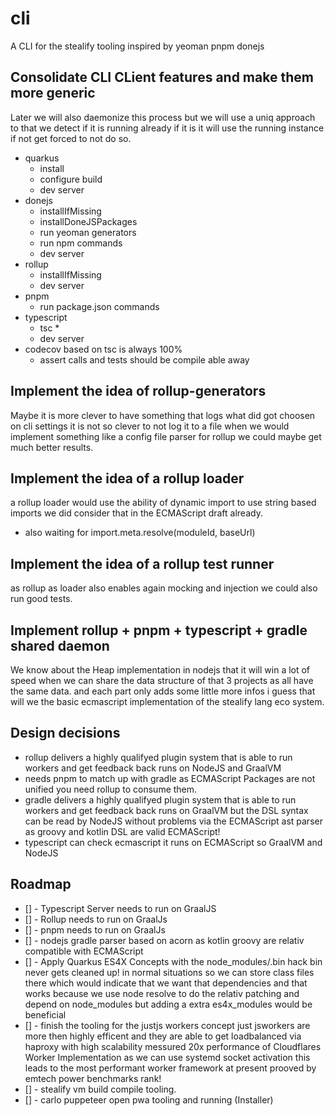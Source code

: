 # cli
A CLI for the stealify tooling inspired by yeoman pnpm donejs 

## Consolidate CLI CLient features and make them more generic
Later we will also daemonize this process but we will use a uniq approach to that we detect if it is running already if it is it will use the running instance
if not get forced to not do so.
- quarkus
  - install 
  - configure build 
  - dev server
- donejs
  - installIfMissing
  - installDoneJSPackages
  - run yeoman generators
  - run npm commands
  - dev server
- rollup
  - installIfMissing
  - dev server
- pnpm
  - run package.json commands
- typescript
  - tsc *
  - dev server
- codecov based on tsc is always 100% 
  - assert calls and tests should be compile able away

## Implement the idea of rollup-generators
Maybe it is more clever to have something that logs what did got choosen on cli settings it is not so clever to not log it to a file
when we would implement something like a config file parser for rollup we could maybe get much better results.

## Implement the idea of a rollup loader
a rollup loader would use the ability of dynamic import to use string based imports we did consider that in the ECMAScript draft already.
- also waiting for import.meta.resolve(moduleId, baseUrl)

## Implement the idea of a rollup test runner 
as rollup as loader also enables again mocking and injection we could also run good tests. 

## Implement rollup + pnpm + typescript + gradle shared daemon
We know about the Heap implementation in nodejs that it will win a lot of speed when we can share the data structure of that 3 projects as all have the same data.
and each part only adds some little more infos i guess that will we the basic ecmascript implementation of the stealify lang eco system.



## Design decisions
- rollup delivers a highly qualifyed plugin system that is able to run workers and get feedback back runs on NodeJS and GraalVM
 - needs pnpm to match up with gradle as ECMAScript Packages are not unified you need rollup to consume them.
- gradle delivers a highly qualifyed plugin system that is able to run workers and get feedback back runs on GraalVM but the DSL syntax can be read by NodeJS without problems via the ECMAScript ast parser as groovy and kotlin DSL are valid ECMAScript!
- typescript can check ecmascript it runs on ECMAScript so GraalVM and NodeJS


## Roadmap
- [] - Typescript Server needs to run on GraalJS
- [] - Rollup needs to run on GraalJs
- [] - pnpm needs to run on GraalJs
- [] - nodejs gradle parser based on acorn as kotlin groovy are relativ compatible with ECMAScript
- [] - Apply Quarkus ES4X Concepts with the node_modules/.bin hack bin never gets cleaned up! in normal situations so we can store class files there which would indicate that we want that dependencies and that works because we use node resolve to do the relativ patching and depend on node_modules but adding a extra es4x_modules would be beneficial
- [] - finish the tooling for the justjs workers concept just jsworkers are more then highly efficent and they are able to get loadbalanced via haproxy with high scalability messured 20x performance of Cloudflares Worker Implementation as we can use systemd socket activation this leads to the most performant worker framework at present prooved by emtech power benchmarks rank!
- [] - stealify vm build compile tooling.
- [] - carlo puppeteer open pwa tooling and running (Installer)
